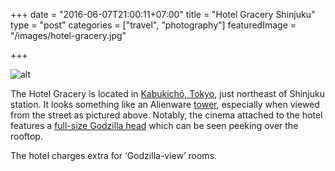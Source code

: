 +++
date = "2016-06-07T21:00:11+07:00"
title = "Hotel Gracery Shinjuku"
type = "post"
categories = ["travel", "photography"]
featuredImage = "/images/hotel-gracery.jpg"

+++

![alt](/images/hotel-gracery.jpg)

The Hotel Gracery is located in [Kabukichō, Tokyo](https://en.wikipedia.org/wiki/Kabukich%C5%8D,_Tokyo), just northeast of Shinjuku station. It looks something like an Alienware [tower](http://www.alienware.com/landings/desktops.aspx), especially when viewed from the street as pictured above. Notably, the cinema attached to the hotel features a [full-size Godzilla head](http://en.rocketnews24.com/2014/12/11/full-size-godzilla-head-to-terrorize-moviegoers-and-hotel-guests-in-tokyo-starting-next-spring/) which can be seen peeking over the rooftop.

<!--more-->

The hotel charges extra for ‘Godzilla-view’ rooms.
